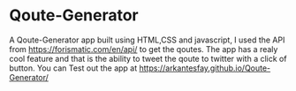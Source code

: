 # Qoute-Generator
A Qoute-Generator app built using HTML,CSS and javascript, I used the API from https://forismatic.com/en/api/ to get the qoutes. The app has a realy cool feature and that is the ability to  tweet the qoute to twitter with a click of button.
 You can Test out the app at https://arkantesfay.github.io/Qoute-Generator/
